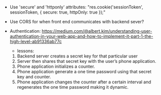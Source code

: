 - Use 'secure' and 'httponly' attributes: "res.cookie('sessionToken', sessionToken, { secure: true, httpOnly: true });"

- Use CORS for when front end communicates with backend sever?

- Authentication: https://medium.com/@albert.kim/understanding-user-authentication-in-your-web-app-and-how-to-implement-it-part-1-the-high-level-ab91336ab77c

  - lessons:

  1. Backend server creates a secret key for that particular user
  2. Server then shares that secret key with the user’s phone application.
  3. Phone application initializes a counter.
  4. Phone application generate a one time password using that secret key and counter.
  5. Phone application changes the counter after a certain interval and regenerates the one time password making it dynamic.
